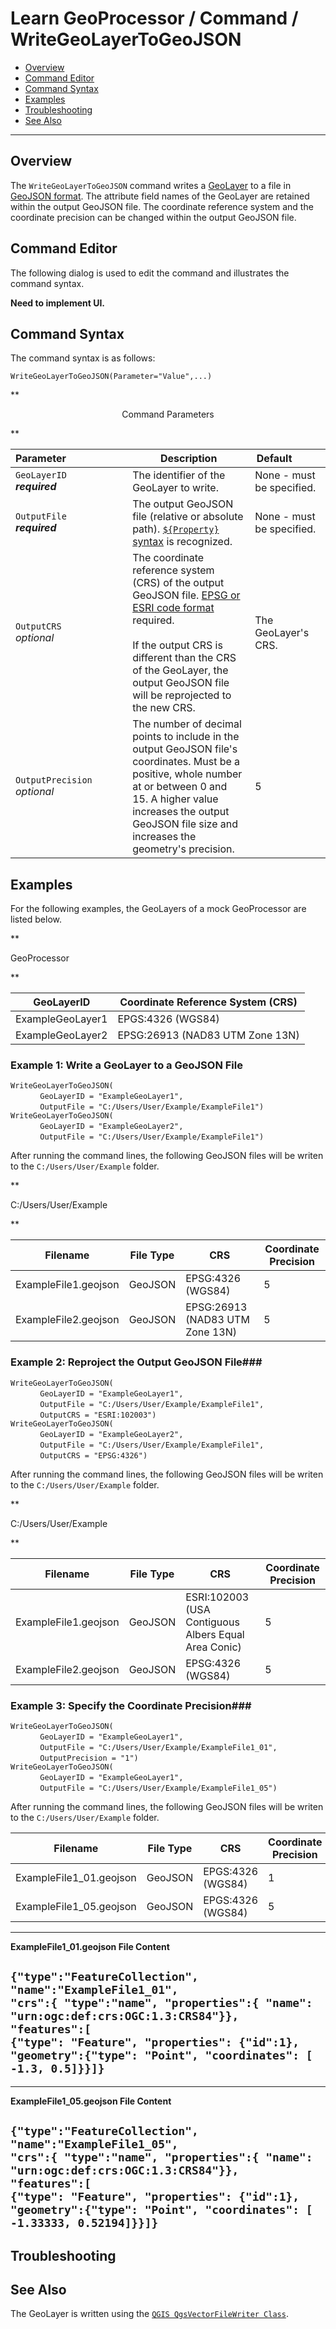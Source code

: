 # Learn GeoProcessor / Command / WriteGeoLayerToGeoJSON #

* [Overview](#overview)
* [Command Editor](#command-editor)
* [Command Syntax](#command-syntax)
* [Examples](#examples)
* [Troubleshooting](#troubleshooting)
* [See Also](#see-also)

-------------------------

## Overview ##

The `WriteGeoLayerToGeoJSON` command writes a [GeoLayer](../../introduction#geolayer) to a file in [GeoJSON format](../../spatial-data-format-ref/GeoJSON/GeoJSON). The attribute field names of the GeoLayer are retained within the output GeoJSON file. The coordinate reference system and the coordinate precision can be changed within the output GeoJSON file. 

## Command Editor ##

The following dialog is used to edit the command and illustrates the command syntax.

**Need to implement UI.**

## Command Syntax ##

The command syntax is as follows:

```text
WriteGeoLayerToGeoJSON(Parameter="Value",...)
```
**<p style="text-align: center;">
Command Parameters
</p>**

|**Parameter**&nbsp;&nbsp;&nbsp;&nbsp;&nbsp;&nbsp;&nbsp;&nbsp;&nbsp;&nbsp;&nbsp;&nbsp;&nbsp;&nbsp;&nbsp;&nbsp;&nbsp;&nbsp;&nbsp;&nbsp;&nbsp; | **Description** | **Default**&nbsp;&nbsp;&nbsp;&nbsp;&nbsp;&nbsp;&nbsp;&nbsp;&nbsp;&nbsp; |
| --------------|-----------------|----------------- |
| `GeoLayerID` <br>  **_required_**| The identifier of the GeoLayer to write.| None - must be specified. |
| `OutputFile` <br> **_required_**| The output GeoJSON file (relative or absolute path). [`${Property}` syntax](../../input-formatting-ref/$property-syntax/$property-syntax.md) is recognized. | None - must be specified. |
|`OutputCRS`<br> *optional*|The coordinate reference system (CRS) of the output GeoJSON file. [EPSG or ESRI code format](http://spatialreference.org/ref/epsg/) required. <br><br>If the output CRS is different than the CRS of the GeoLayer, the output GeoJSON file will be reprojected to the new CRS.|The GeoLayer's CRS.| 
|`OutputPrecision`<br> *optional*| The number of decimal points to include in the output GeoJSON file's coordinates. Must be a positive, whole number at or between 0 and 15. A higher value increases the output GeoJSON file size and increases the geometry's precision.| 5 | 


## Examples ##

For the following examples, the GeoLayers of a mock GeoProcessor are listed below.

**<p style="text-align: left;">
GeoProcessor
</p>**

|GeoLayerID|Coordinate Reference System (CRS)|
| ---- | ----|
| ExampleGeoLayer1  | EPGS:4326	(WGS84) |
| ExampleGeoLayer2	| EPSG:26913 (NAD83 UTM Zone 13N) |

### Example 1: Write a GeoLayer to a GeoJSON File ###

`WriteGeoLayerToGeoJSON(`<br>
&nbsp;&nbsp;&nbsp;&nbsp;&nbsp;&nbsp;&nbsp;&nbsp;&nbsp;&nbsp;&nbsp;&nbsp;`GeoLayerID = "ExampleGeoLayer1",`<br>
&nbsp;&nbsp;&nbsp;&nbsp;&nbsp;&nbsp;&nbsp;&nbsp;&nbsp;&nbsp;&nbsp;&nbsp;`OutputFile = "C:/Users/User/Example/ExampleFile1")`<br>
`WriteGeoLayerToGeoJSON(`<br>
&nbsp;&nbsp;&nbsp;&nbsp;&nbsp;&nbsp;&nbsp;&nbsp;&nbsp;&nbsp;&nbsp;&nbsp;`GeoLayerID = "ExampleGeoLayer2",`<br>
&nbsp;&nbsp;&nbsp;&nbsp;&nbsp;&nbsp;&nbsp;&nbsp;&nbsp;&nbsp;&nbsp;&nbsp;`OutputFile = "C:/Users/User/Example/ExampleFile1")`<br>

After running the command lines, the following GeoJSON files will be writen to the `C:/Users/User/Example` folder. 

**<p style="text-align: left;">
C:/Users/User/Example
</p>**

|Filename|File Type|CRS|Coordinate Precision|
|------|---|---|---|
|ExampleFile1.geojson|GeoJSON|EPSG:4326	(WGS84)|5|
|ExampleFile2.geojson|GeoJSON|EPSG:26913 (NAD83 UTM Zone 13N)|5|

### Example 2: Reproject the Output GeoJSON File###

`WriteGeoLayerToGeoJSON(`<br>
&nbsp;&nbsp;&nbsp;&nbsp;&nbsp;&nbsp;&nbsp;&nbsp;&nbsp;&nbsp;&nbsp;&nbsp;`GeoLayerID = "ExampleGeoLayer1",`<br> 
&nbsp;&nbsp;&nbsp;&nbsp;&nbsp;&nbsp;&nbsp;&nbsp;&nbsp;&nbsp;&nbsp;&nbsp;`OutputFile = "C:/Users/User/Example/ExampleFile1",`<br>
&nbsp;&nbsp;&nbsp;&nbsp;&nbsp;&nbsp;&nbsp;&nbsp;&nbsp;&nbsp;&nbsp;&nbsp;`OutputCRS = "ESRI:102003")`<br>
`WriteGeoLayerToGeoJSON(`<br>
&nbsp;&nbsp;&nbsp;&nbsp;&nbsp;&nbsp;&nbsp;&nbsp;&nbsp;&nbsp;&nbsp;&nbsp;`GeoLayerID = "ExampleGeoLayer2",`<br>
&nbsp;&nbsp;&nbsp;&nbsp;&nbsp;&nbsp;&nbsp;&nbsp;&nbsp;&nbsp;&nbsp;&nbsp;`OutputFile = "C:/Users/User/Example/ExampleFile1",`<br>
&nbsp;&nbsp;&nbsp;&nbsp;&nbsp;&nbsp;&nbsp;&nbsp;&nbsp;&nbsp;&nbsp;&nbsp;`OutputCRS = "EPSG:4326")`<br>

After running the command lines, the following GeoJSON files will be writen to the `C:/Users/User/Example` folder. 

**<p style="text-align: left;">
C:/Users/User/Example
</p>**

|Filename|File Type|CRS|Coordinate Precision|
|------|---|---|---|
|ExampleFile1.geojson|GeoJSON|ESRI:102003 (USA Contiguous Albers Equal Area Conic)|5|
|ExampleFile2.geojson|GeoJSON|EPSG:4326 (WGS84)|5|

### Example 3: Specify the Coordinate Precision###

`WriteGeoLayerToGeoJSON(`<br>
&nbsp;&nbsp;&nbsp;&nbsp;&nbsp;&nbsp;&nbsp;&nbsp;&nbsp;&nbsp;&nbsp;&nbsp;`GeoLayerID = "ExampleGeoLayer1",`<br>
&nbsp;&nbsp;&nbsp;&nbsp;&nbsp;&nbsp;&nbsp;&nbsp;&nbsp;&nbsp;&nbsp;&nbsp;`OutputFile = "C:/Users/User/Example/ExampleFile1_01",`<br>
&nbsp;&nbsp;&nbsp;&nbsp;&nbsp;&nbsp;&nbsp;&nbsp;&nbsp;&nbsp;&nbsp;&nbsp;`OutputPrecision = "1")`<br>
`WriteGeoLayerToGeoJSON(`<br>
&nbsp;&nbsp;&nbsp;&nbsp;&nbsp;&nbsp;&nbsp;&nbsp;&nbsp;&nbsp;&nbsp;&nbsp;`GeoLayerID = "ExampleGeoLayer1",`<br>
&nbsp;&nbsp;&nbsp;&nbsp;&nbsp;&nbsp;&nbsp;&nbsp;&nbsp;&nbsp;&nbsp;&nbsp;`OutputFile = "C:/Users/User/Example/ExampleFile1_05")`<br>

After running the command lines, the following GeoJSON files will be writen to the `C:/Users/User/Example` folder. 

|Filename|File Type|CRS|Coordinate Precision|
|------|---|---|---|
|ExampleFile1_01.geojson|GeoJSON|EPGS:4326	(WGS84)|1|
|ExampleFile1_05.geojson|GeoJSON|EPGS:4326	(WGS84)|5|

---
**ExampleFile1_01.geojson File Content**

`{"type":"FeatureCollection",` <br>
`"name":"ExampleFile1_01",` <br>
`"crs":{ "type":"name", "properties":{ "name": "urn:ogc:def:crs:OGC:1.3:CRS84"}},` <br>
`"features":[` <br> 
`{"type": "Feature", "properties": {"id":1},` <br>
`"geometry":{"type": "Point", "coordinates": [ -1.3, 0.5]}}]}`
---

---
**ExampleFile1_05.geojson File Content**

`{"type":"FeatureCollection",` <br>
`"name":"ExampleFile1_05",` <br>
`"crs":{ "type":"name", "properties":{ "name": "urn:ogc:def:crs:OGC:1.3:CRS84"}},` <br>
`"features":[` <br> 
`{"type": "Feature", "properties": {"id":1},` <br>
`"geometry":{"type": "Point", "coordinates": [ -1.33333, 0.52194]}}]}`
---

## Troubleshooting ##

## See Also ##

The GeoLayer is written using the [`QGIS QgsVectorFileWriter Class`](https://qgis.org/api/classQgsVectorFileWriter.html).
